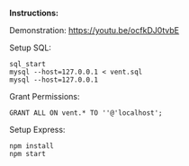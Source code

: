 **Instructions:**

Demonstration: https://youtu.be/ocfkDJ0tvbE

Setup SQL:
```
sql_start
mysql --host=127.0.0.1 < vent.sql
mysql --host=127.0.0.1
```
Grant Permissions:
```
GRANT ALL ON vent.* TO ''@'localhost';
```
Setup Express:
```
npm install
npm start
```



